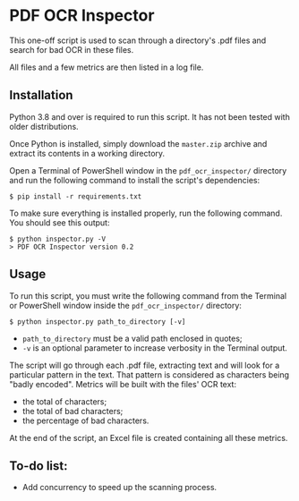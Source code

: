 # PDF OCR Inspector

This one-off script is used to scan through a directory's .pdf files and search for bad OCR 
in these files.

All files and a few metrics are then listed in a log file.

## Installation
Python 3.8 and over is required to run this script. It has not been tested with older
distributions.

Once Python is installed, simply download the `master.zip` archive and extract its contents
in a working directory.

Open a Terminal of PowerShell window in the `pdf_ocr_inspector/` directory and run the
following command to install the script's dependencies:

`$ pip install -r requirements.txt`

To make sure everything is installed properly, run the following command. You should see
this output:

```
$ python inspector.py -V
> PDF OCR Inspector version 0.2
```

## Usage

To run this script, you must write the following command from the Terminal or PowerShell 
window inside the `pdf_ocr_inspector/` directory:

`$ python inspector.py path_to_directory [-v]`

- `path_to_directory` must be a valid path enclosed in quotes;
- `-v` is an optional parameter to increase verbosity in the Terminal output.

The script will go through each .pdf file, extracting text and will look for a particular pattern in the text. 
That pattern is considered as characters being "badly encoded". Metrics will be built with the files' OCR text:

- the total of characters;
- the total of bad characters;
- the percentage of bad characters.

At the end of the script, an Excel file is created containing all these metrics.

## To-do list:
- Add concurrency to speed up the scanning process.